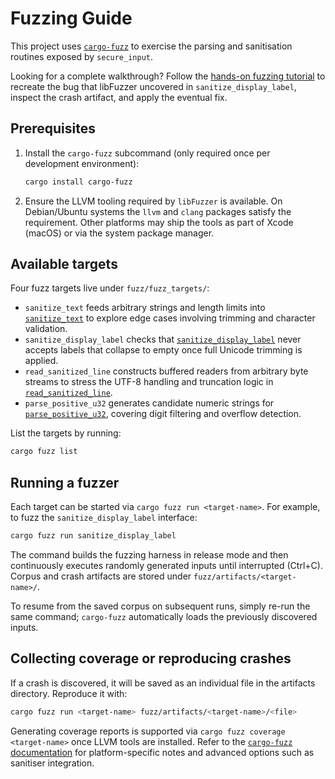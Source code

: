 # Fuzzing Guide

This project uses [`cargo-fuzz`](https://github.com/rust-fuzz/cargo-fuzz) to
exercise the parsing and sanitisation routines exposed by `secure_input`.

Looking for a complete walkthrough? Follow the [hands-on fuzzing
tutorial](tutorial/README.md) to recreate the bug that libFuzzer uncovered in
`sanitize_display_label`, inspect the crash artifact, and apply the eventual
fix.

## Prerequisites

1. Install the `cargo-fuzz` subcommand (only required once per development
   environment):

   ```bash
   cargo install cargo-fuzz
   ```

2. Ensure the LLVM tooling required by `libFuzzer` is available. On
   Debian/Ubuntu systems the `llvm` and `clang` packages satisfy the requirement.
   Other platforms may ship the tools as part of Xcode (macOS) or via the system
   package manager.

## Available targets

Four fuzz targets live under `fuzz/fuzz_targets/`:

- `sanitize_text` feeds arbitrary strings and length limits into
  [`sanitize_text`](../crates/secure_input/src/lib.rs) to explore edge cases
  involving trimming and character validation.
- `sanitize_display_label` checks that
  [`sanitize_display_label`](../crates/secure_input/src/lib.rs) never accepts
  labels that collapse to empty once full Unicode trimming is applied.
- `read_sanitized_line` constructs buffered readers from arbitrary byte streams
  to stress the UTF-8 handling and truncation logic in
  [`read_sanitized_line`](../crates/secure_input/src/lib.rs).
- `parse_positive_u32` generates candidate numeric strings for
  [`parse_positive_u32`](../crates/secure_input/src/lib.rs), covering digit
  filtering and overflow detection.

List the targets by running:

```bash
cargo fuzz list
```

## Running a fuzzer

Each target can be started via `cargo fuzz run <target-name>`. For example, to
fuzz the `sanitize_display_label` interface:

```bash
cargo fuzz run sanitize_display_label
```

The command builds the fuzzing harness in release mode and then continuously
executes randomly generated inputs until interrupted (Ctrl+C). Corpus and crash
artifacts are stored under `fuzz/artifacts/<target-name>/`.

To resume from the saved corpus on subsequent runs, simply re-run the same
command; `cargo-fuzz` automatically loads the previously discovered inputs.

## Collecting coverage or reproducing crashes

If a crash is discovered, it will be saved as an individual file in the
artifacts directory. Reproduce it with:

```bash
cargo fuzz run <target-name> fuzz/artifacts/<target-name>/<file>
```

Generating coverage reports is supported via `cargo fuzz coverage <target-name>`
once LLVM tools are installed. Refer to the
[`cargo-fuzz` documentation](https://github.com/rust-fuzz/cargo-fuzz#quickstart)
for platform-specific notes and advanced options such as sanitiser integration.
